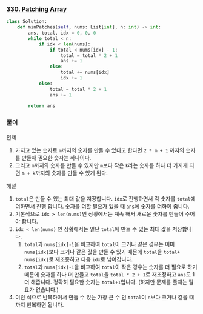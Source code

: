 ### [330. Patching Array](https://leetcode.com/problems/patching-array)

```python
class Solution:
    def minPatches(self, nums: List[int], n: int) -> int:
        ans, total, idx = 0, 0, 0
        while total < n:
            if idx < len(nums):
                if total < nums[idx] - 1:
                    total = total * 2 + 1
                    ans += 1
                else:
                    total += nums[idx]
                    idx += 1  
            else:
                total = total * 2 + 1
                ans += 1
        
        return ans
```

### 풀이 

전제

1. 가지고 있는 숫자로 `m`까지의 숫자를 만들 수 있다고 한다면 `2 * m + 1` 까지의 숫자를 만들때 필요한 숫자는 하나이다.
2. 그리고 `m`까지의 숫자를 만들 수 있지만 `m`보다 작은 `k`라는 숫자를 하나 더 가지게 되면 `m + k`까지의 숫자를 만들 수 있게 된다. 

해설

1. `total`은 만들 수 있는 최대 값을 저장합니다. `idx`로 진행하면서 각 숫자를 `total`에 더하면서 진행 합니다. 숫자를 더할 필요가 있을 때 `ans`에 숫자를 더하여 줍니다.
2.  기본적으로 `idx > len(nums)`인 상황에서는 계속 해서 새로운 숫자를 만들어 주어야 합니다.
3. `idx < len(nums)` 인 상황에서는 일단 `total`에 만들 수 있는 최대 값을 저장합니다.
   1. `total`과 `nums[idx]-1`을 비교하여 `total`이 크거나 같은 경우는 이미 `nums[idx]`보다 크거나 같은 값을 만들 수 있기 때문에 `total`을 `total+ nums[idx]`로 재조종하고 다음 `idx`로 넘어갑니다.
   2. `total`과 `nums[idx]-1`을 비교하여 `total`이 작은 경우는 숫자를 더 필요로 하기 때문에 숫자를 하나 더 만들고 `total`을 `total * 2 + 1`로 재조정하고 `ans`도 1 더 해줍니다. 정확히 필요한 숫자는 `total+1`입니다. (하지만 문제를 풀때는 필요가 없습니다.)
4. 이런 식으로 반복하여서 만들 수 있는 가장 큰 수 인 `total`이 `n`보다 크거나 같을 때까지 반복하면 됩니다.